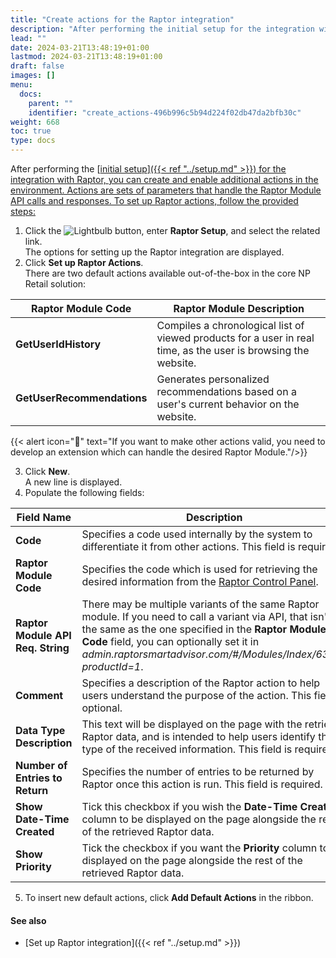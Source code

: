 ```yaml
---
title: "Create actions for the Raptor integration"
description: "After performing the initial setup for the integration with Raptor, you can create and enable additional actions in the environment."
lead: ""
date: 2024-03-21T13:48:19+01:00
lastmod: 2024-03-21T13:48:19+01:00
draft: false
images: []
menu:
  docs:
    parent: ""
    identifier: "create_actions-496b996c5b94d224f02db47da2bfb30c"
weight: 668
toc: true
type: docs
---
```


After performing the [<ins>initial setup<ins>]({{< ref "../setup.md" >}}) for the integration with Raptor, you can create and enable additional actions in the environment. Actions are sets of parameters that handle the Raptor Module API calls and responses. To set up Raptor actions, follow the provided steps:

1. Click the ![Lightbulb](Lightbulb_icon.PNG) button, enter **Raptor Setup**, and select the related link.     
   The options for setting up the Raptor integration are displayed.
2. Click **Set up Raptor Actions**.      
   There are two default actions available out-of-the-box in the core NP Retail solution:

| Raptor Module Code    | Raptor Module Description |
| ----------- | ----------- |
| **GetUserIdHistory** | Compiles a chronological list of viewed products for a user in real time, as the user is browsing the website. |
| **GetUserRecommendations** | Generates personalized recommendations based on a user's current behavior on the website. |

{{< alert icon="📝" text="If you want to make other actions valid, you need to develop an extension which can handle the desired Raptor Module."/>}}

3. Click **New**.      
   A new line is displayed.
4. Populate the following fields:

| Field Name      | Description |
| ----------- | ----------- |
| **Code** | Specifies a code used internally by the system to differentiate it from other actions. This field is required. |
| **Raptor Module Code** | Specifies the code which is used for retrieving the desired information from the [<ins>Raptor Control Panel<ins>](https://admin.raptorsmartadvisor.com/#/). | 
| **Raptor Module API Req. String** | There may be multiple variants of the same Raptor module. If you need to call a variant via API, that isn't the same as the one specified in the **Raptor Module Code** field, you can optionally set it in *admin.raptorsmartadvisor.com/#/Modules/Index/6384?productId=1*. |
| **Comment** |  Specifies a description of the Raptor action to help users understand the purpose of the action. This field is optional. | 
| **Data Type Description** | This text will be displayed on the page with the retrieved Raptor data, and is intended to help users identify the type of the received information. This field is required. |
| **Number of Entries to Return** | Specifies the number of entries to be returned by Raptor once this action is run. This field is required. |
| **Show Date-Time Created** | Tick this checkbox if you wish the **Date-Time Created** column to be displayed on the page alongside the rest of the retrieved Raptor data. | 
| **Show Priority** | Tick the checkbox if you want the **Priority** column to be displayed on the page alongside the rest of the retrieved Raptor data. | 

5. To insert new default actions, click **Add Default Actions** in the ribbon.


#### See also

- [Set up Raptor integration]({{< ref "../setup.md" >}})